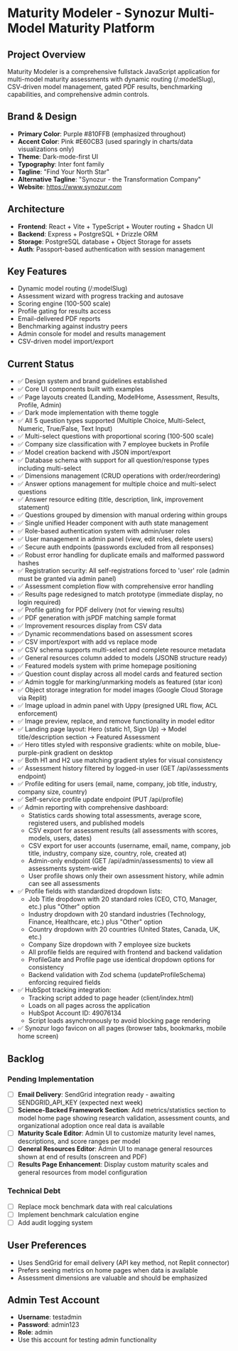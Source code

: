 # Maturity Modeler - Synozur Multi-Model Maturity Platform

## Project Overview
Maturity Modeler is a comprehensive fullstack JavaScript application for multi-model maturity assessments with dynamic routing (/:modelSlug), CSV-driven model management, gated PDF results, benchmarking capabilities, and comprehensive admin controls.

## Brand & Design
- **Primary Color**: Purple #810FFB (emphasized throughout)
- **Accent Color**: Pink #E60CB3 (used sparingly in charts/data visualizations only)
- **Theme**: Dark-mode-first UI
- **Typography**: Inter font family
- **Tagline**: "Find Your North Star"
- **Alternative Tagline**: "Synozur - the Transformation Company"
- **Website**: https://www.synozur.com

## Architecture
- **Frontend**: React + Vite + TypeScript + Wouter routing + Shadcn UI
- **Backend**: Express + PostgreSQL + Drizzle ORM
- **Storage**: PostgreSQL database + Object Storage for assets
- **Auth**: Passport-based authentication with session management

## Key Features
- Dynamic model routing (/:modelSlug)
- Assessment wizard with progress tracking and autosave
- Scoring engine (100-500 scale)
- Profile gating for results access
- Email-delivered PDF reports
- Benchmarking against industry peers
- Admin console for model and results management
- CSV-driven model import/export

## Current Status
- ✅ Design system and brand guidelines established
- ✅ Core UI components built with examples
- ✅ Page layouts created (Landing, ModelHome, Assessment, Results, Profile, Admin)
- ✅ Dark mode implementation with theme toggle
- ✅ All 5 question types supported (Multiple Choice, Multi-Select, Numeric, True/False, Text Input)
- ✅ Multi-select questions with proportional scoring (100-500 scale)
- ✅ Company size classification with 7 employee buckets in Profile
- ✅ Model creation backend with JSON import/export
- ✅ Database schema with support for all question/response types including multi-select
- ✅ Dimensions management (CRUD operations with order/reordering)
- ✅ Answer options management for multiple choice and multi-select questions
- ✅ Answer resource editing (title, description, link, improvement statement)
- ✅ Questions grouped by dimension with manual ordering within groups
- ✅ Single unified Header component with auth state management
- ✅ Role-based authentication system with admin/user roles
- ✅ User management in admin panel (view, edit roles, delete users)
- ✅ Secure auth endpoints (passwords excluded from all responses)
- ✅ Robust error handling for duplicate emails and malformed password hashes
- ✅ Registration security: All self-registrations forced to 'user' role (admin must be granted via admin panel)
- ✅ Assessment completion flow with comprehensive error handling
- ✅ Results page redesigned to match prototype (immediate display, no login required)
- ✅ Profile gating for PDF delivery (not for viewing results)
- ✅ PDF generation with jsPDF matching sample format
- ✅ Improvement resources display from CSV data
- ✅ Dynamic recommendations based on assessment scores
- ✅ CSV import/export with add vs replace mode
- ✅ CSV schema supports multi-select and complete resource metadata
- ✅ General resources column added to models (JSONB structure ready)
- ✅ Featured models system with prime homepage positioning
- ✅ Question count display across all model cards and featured section
- ✅ Admin toggle for marking/unmarking models as featured (star icon)
- ✅ Object storage integration for model images (Google Cloud Storage via Replit)
- ✅ Image upload in admin panel with Uppy (presigned URL flow, ACL enforcement)
- ✅ Image preview, replace, and remove functionality in model editor
- ✅ Landing page layout: Hero (static h1, Sign Up) → Model title/description section → Featured Assessment
- ✅ Hero titles styled with responsive gradients: white on mobile, blue-purple-pink gradient on desktop
- ✅ Both H1 and H2 use matching gradient styles for visual consistency
- ✅ Assessment history filtered by logged-in user (GET /api/assessments endpoint)
- ✅ Profile editing for users (email, name, company, job title, industry, company size, country)
- ✅ Self-service profile update endpoint (PUT /api/profile)
- ✅ Admin reporting with comprehensive dashboard:
  - Statistics cards showing total assessments, average score, registered users, and published models
  - CSV export for assessment results (all assessments with scores, models, users, dates)
  - CSV export for user accounts (username, email, name, company, job title, industry, company size, country, role, created at)
  - Admin-only endpoint (GET /api/admin/assessments) to view all assessments system-wide
  - User profile shows only their own assessment history, while admin can see all assessments
- ✅ Profile fields with standardized dropdown lists:
  - Job Title dropdown with 20 standard roles (CEO, CTO, Manager, etc.) plus "Other" option
  - Industry dropdown with 20 standard industries (Technology, Finance, Healthcare, etc.) plus "Other" option
  - Country dropdown with 20 countries (United States, Canada, UK, etc.)
  - Company Size dropdown with 7 employee size buckets
  - All profile fields are required with frontend and backend validation
  - ProfileGate and Profile page use identical dropdown options for consistency
  - Backend validation with Zod schema (updateProfileSchema) enforcing required fields
- ✅ HubSpot tracking integration:
  - Tracking script added to page header (client/index.html)
  - Loads on all pages across the application
  - HubSpot Account ID: 49076134
  - Script loads asynchronously to avoid blocking page rendering
- ✅ Synozur logo favicon on all pages (browser tabs, bookmarks, mobile home screen)

## Backlog

### Pending Implementation
- [ ] **Email Delivery**: SendGrid integration ready - awaiting SENDGRID_API_KEY (expected next week)
- [ ] **Science-Backed Framework Section**: Add metrics/statistics section to model home page showing research validation, assessment counts, and organizational adoption once real data is available
- [ ] **Maturity Scale Editor**: Admin UI to customize maturity level names, descriptions, and score ranges per model
- [ ] **General Resources Editor**: Admin UI to manage general resources shown at end of results (onscreen and PDF)
- [ ] **Results Page Enhancement**: Display custom maturity scales and general resources from model configuration

### Technical Debt
- [ ] Replace mock benchmark data with real calculations
- [ ] Implement benchmark calculation engine
- [ ] Add audit logging system

## User Preferences
- Uses SendGrid for email delivery (API key method, not Replit connector)
- Prefers seeing metrics on home pages when data is available
- Assessment dimensions are valuable and should be emphasized

## Admin Test Account
- **Username**: testadmin
- **Password**: admin123
- **Role**: admin
- Use this account for testing admin functionality
